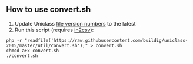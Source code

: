 ## How to use convert.sh

1. Update Uniclass [file version numbers](/util/convert.sh#L6-L16) to the latest
2. Run this script (requires [in2csv](http://csvkit.readthedocs.io/en/1.0.2/scripts/in2csv.html)):

```
php -r "readfile('https://raw.githubusercontent.com/buildig/uniclass-2015/master/util/convert.sh');" > convert.sh
chmod a+x convert.sh
./convert.sh
```
